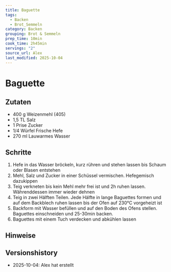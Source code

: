 ```yaml
---
title: Baguette
tags:
  - Backen
  - Brot_Semmeln
category: Backen
grouping: Brot & Semmeln
prep_time: 10min
cook_time: 2h45min
servings: "2"
source_url: Alex
last_modified: 2025-10-04
---
```

# Baguette

## Zutaten
- 400 g Weizenmehl (405)
- 1,5 TL Salz
- 1 Prise Zucker
- 1/4 Würfel Frische Hefe
- 270 ml Lauwarmes Wasser

## Schritte
1. Hefe in das Wasser bröckeln, kurz rühren und stehen lassen bis Schaum oder Blasen entstehen
2. Mehl, Salz und Zucker in einer Schüssel vermischen. Hefegemisch dazukippen
3. Teig verkneten bis kein Mehl mehr frei ist und 2h ruhen lassen. Währenddessen immer wieder dehnen
4. Teig in zwei Hälften Teilen. Jede Hälfte in lange Baguettes formen und auf dem Backblech ruhen lassen bis der Ofen auf 230°C vorgeheizt ist
5. Backform mit Wasser befüllen und auf den Boden des Ofens stellen. Baguettes einschneiden und 25-30min backen.
6. Baguettes mit einem Tuch verdecken und abkühlen lassen


## Hinweise

## Versionshistory
- 2025-10-04: Alex hat erstellt

  

<!-- Ende der Vorlage -->
<!-- MARKER FOR MAPPER SCRIPT -->
